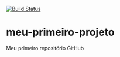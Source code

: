 [![Build Status](https://travis-ci.org/diegohfelix/meu-primeiro-projeto.svg?branch=master)](https://travis-ci.org/diegohfelix/meu-primeiro-projeto)
# meu-primeiro-projeto
Meu primeiro repositório GitHub
